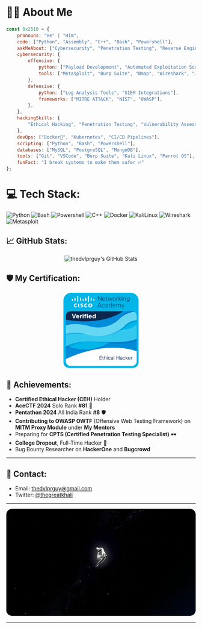 # 👨‍💻 About Me
```javascript
const 0x2510 = {
    pronouns: "He" | "Him",
    code: ["Python", "Assembly", "C++", "Bash", "Powershell"],
    askMeAbout: ["Cybersecurity", "Penetration Testing", "Reverse Engineering", "Exploit Development", "Red Teaming"],
    cybersecurity: {
        offensive: {
            python: ["Payload Development", "Automated Exploitation Scripts"],
            tools: ["Metasploit", "Burp Suite", "Nmap", "Wireshark", "JohnTheRipper", "SQLMap"],
        },
        defensive: {
            python: ["Log Analysis Tools", "SIEM Integrations"],
            frameworks: ["MITRE ATT&CK", "NIST", "OWASP"],
        },
    },
    hackingSkills: {
        "Ethical Hacking", "Penetration Testing", "Vulnerability Assessment", "Red Team Operations", "OSINT", "Wireless Attacks",
    },
    devOps: ["Docker🐳", "Kubernetes", "CI/CD Pipelines"],
    scripting: ["Python", "Bash", "Powershell"],
    databases: ["MySQL", "PostgreSQL", "MongoDB"],
    tools: ["Git", "VSCode", "Burp Suite", "Kali Linux", "Parrot OS"],
    funFact: "I break systems to make them safer 🔥"
};
```

# 💻 Tech Stack:
![Python](https://img.shields.io/badge/python-3670A0?style=for-the-badge&logo=python&logoColor=ffdd54) ![Bash](https://img.shields.io/badge/bash-%23121011.svg?style=for-the-badge&logo=gnu-bash&logoColor=white) ![Powershell](https://img.shields.io/badge/Powershell-5391FE?style=for-the-badge&logo=powershell&logoColor=white) ![C++](https://img.shields.io/badge/C++-00599C?style=for-the-badge&logo=cplusplus&logoColor=white) ![Docker](https://img.shields.io/badge/docker-%2300723D.svg?style=for-the-badge&logo=docker&logoColor=white) ![KaliLinux](https://img.shields.io/badge/KaliLinux-%2300ADD8.svg?style=for-the-badge&logo=kalilinux&logoColor=white) ![Wireshark](https://img.shields.io/badge/wireshark-%23006CA2.svg?style=for-the-badge&logo=wireshark&logoColor=white) ![Metasploit](https://img.shields.io/badge/Metasploit-%2300ADD8.svg?style=for-the-badge&logo=metasploit&logoColor=white)

## 📈 GitHub Stats:
<div align="center">
  <img src="https://github-readme-stats.vercel.app/api?username=thedvlprguy&show_icons=true&count_private=true&hide_title=true&theme=radical" alt="thedvlprguy's GitHub Stats"/>
</div>


## 🛡️ My Certification:

<div align="center">
  <a href="https://www.credly.com/badges/21b8386f-9b85-487c-805c-f4265a64f388" target="_blank">
    <img src="https://github.com/thedvlprguy/thedvlprguy/blob/main/ceh.png" alt="Certified Ethical Hacker Badge" width="200px" style="border-radius: 15px;">
  </a>
</div>

## 🎯 Achievements:
- **Certified Ethical Hacker (CEH)** Holder
- **AceCTF 2024** Solo Rank **#81** 🎯
- **Pentathon 2024** All India Rank **#8** 🛡️
- **Contributing to OWASP OWTF** (Offensive Web Testing Framework) on **MITM Proxy Module** under **My Mentors**
- Preparing for **CPTS (Certified Penetration Testing Specialist)** 🕶️
- **College Dropout**, Full-Time Hacker 🚀
- Bug Bounty Researcher on **HackerOne** and **Bugcrowd**

---

## 📧 Contact:
- Email: [thedvlprguy@gmail.com](mailto:thedvlprguy@gmail.com)  
- Twitter: [@thegreatkhali](https://twitter.com/thegreatkhali)

---

<div align="center">
  <img src="https://github.com/thedvlprguy/thedvlprguy/blob/main/silverserver.png" alt="0x4d1" style="max-width: 100%; height: auto; border-radius: 15px;"/>
</div>


---

